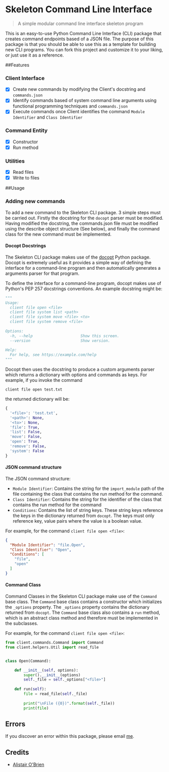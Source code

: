 # Skeleton Command Line Interface

> A simple modular command line interface skeleton program

This is an easy-to-use Python Command Line Interface (CLI) package that creates command endpoints based of a JSON file. 
The purpose of this package is that you should be able to use this as a template for building new CLI programs.
You can fork this project and customize it to your liking, or just use it as a reference.

##Features

### Client Interface
- [x] Create new commands by modifying the Client's docstring and `commands.json`
- [x] Identify commands based of system command line arguments using functional programming techniques and `commands.json`
- [x] Execute commands once Client identifies the command `Module Identifier` and `Class Identifier`

### Command Entity
- [x] Constructor 
- [x] Run method

### Utilities
- [x] Read files
- [x] Write to files

##Usage

### Adding new commands 

To add a new command to the Skeleton CLI package. 3 simple steps must be carried out. 
Firstly the docstring for the `docopt` parser must be modified. Having modified the docstring, the commands.json file must
be modified using the describe object structure (See below), and finally the command class for the new command must be implemented.

#### Docopt Docstrings

The Skeleton CLI package makes use of the [docopt](http://docopt.org/) Python package. Docopt is extremely useful as it 
provides a simple way of defining the interface for a command-line program and then automatically generates a
arguments parser for that program. 

To define the interface for a command-line program, docopt makes use of Python's PEP 257 docstrings conventions. An example docstring might be:
```python
"""
Usage:
  client file open <file>
  client file system list <path>
  client file system move <file> <to>
  client file system remove <file>
  
Options:
  -h, --help                     Show this screen.
  --version                      Show version.
 
Help:
  For help, see https://example.com/help
"""
```

Docopt then uses the docstring to produce a custom arguments parser which returns a dictionary with options and commands as keys. 
For example, if you invoke the command
```shell
client file open test.txt
```

the returned dictionary will be:
```python
{
  '<file>': 'test.txt',
  '<path>': None,
  '<to>': None,
  'file': True,
  'list': False,
  'move': False,
  'open': True,
  'remove': False,
  'system': False
}
```

#### JSON command structure

The JSON command structure:
- `Module Identifier`: Contains the string for the `import_module` path of the file containing the class that contains the run method for the command.
- `Class Identifier`: Contains the string for the identifier of the class that contains the run method for the command
- `Conditions`: Contains the list of string keys. These string keys reference the keys in the dictionary returned from `docopt`. The keys must only reference key, value pairs where the value is a boolean value. 

For example, for the command `client file open <file>`:

```json
{
  "Module Identifier": "file.Open",
  "Class Identifier": "Open",
  "Conditions": [
    "file",
    "open"
  ]
}
```

#### Command Class

Command Classes in the Skeleton CLI package make use of the `Command` base class. The `Command` base class contains a constructor which initializes the `_options` property. The `_options` property contains the dictionary returned from `docopt`. 
The `Command` base class also contains a `run` method, which is an abstract class method and therefore must be implemented in the subclasses. 


For example, for the command `client file open <file>`:
```python
from client.commands.Command import Command
from client.helpers.Util import read_file


class Open(Command):

    def __init__(self, options):
        super().__init__(options)
        self._file = self._options["<file>"]
        
    def run(self):
        file = read_file(self._file)
        
        print("\nFile ({0})".format(self._file))
        print(file)
```

## Errors
If you discover an error within this package, please email [me](mailto:alistair.o'brien@ellesmere.com).

## Credits
- [Alistair O'Brien](https://github.com/johnyob)